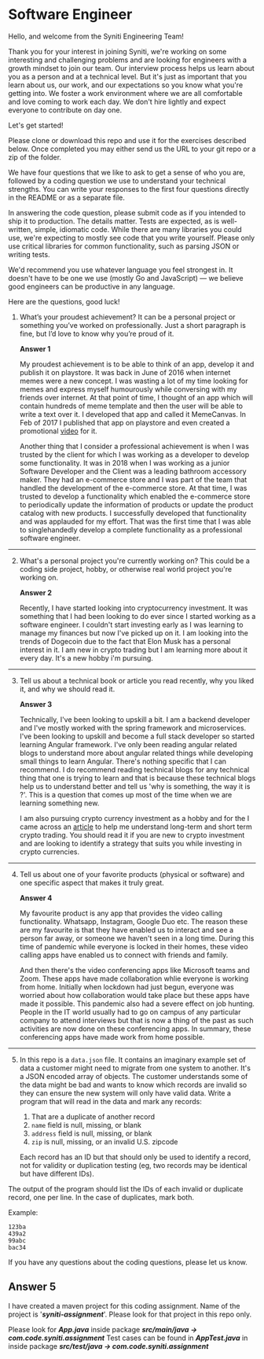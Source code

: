 # Software Engineer

Hello, and welcome from the Syniti Engineering Team!

Thank you for your interest in joining Syniti, we're working on some
interesting and challenging problems and are looking for engineers with a
growth mindset to join our team. Our interview process helps us learn about
you as a person and at a technical level. But it's just as important that you
learn about us, our work, and our expectations so you know what you're
getting into. We foster a work environment where we are all comfortable and
love coming to work each day. We don't hire lightly and expect everyone to
contribute on day one.

Let's get started!

Please clone or download this repo and use it for the exercises described below.
Once completed you may either send us the URL to your git repo or a zip of
the folder.

We have four questions that we like to ask to get a sense of who you are, 
followed by a coding question we use to understand your technical strengths. 
You can write your responses to the first four questions directly in the README 
or as a separate file.

In answering the code question, please submit code as if you intended to
ship it to production. The details matter. Tests are expected, as is
well-written, simple, idiomatic code. While there are many libraries you
could use, we're expecting to mostly see code that you write yourself. Please
only use critical libraries for common functionality, such as parsing JSON or
writing tests.

We'd recommend you use whatever language you feel strongest in. It doesn't have
to be one we use (mostly Go and JavaScript) — we believe good engineers can be 
productive in any language.

Here are the questions, good luck!

1. What’s your proudest achievement? It can be a personal project or something
   you’ve worked on professionally. Just a short paragraph is fine, but I’d
   love to know why you’re proud of it.
   
   **Answer 1**
   
   My proudest achievement is to be able to think of an app, develop it and publish it on playstore.
   It was back in June of 2016 when internet memes were a new concept. I was wasting a lot of my time looking for memes and
   express myself humourously while conversing with my friends over internet. At that point of time, I thought of an app
   which will contain hundreds of meme template and then the user will be able to write a text over it.
   I developed that app and called it MemeCanvas. 
   In Feb of 2017 I published that app on playstore and even created a promotional [video](https://www.youtube.com/watch?v=LrLTyvsW5H4) for it.
   
   Another thing that I consider a professional achievement is when I was trusted by the client for which I was working as a developer 
   to develop some functionality. It was in 2018 when I was working as a junior Software Developer and the Client was a leading bathroom accessory maker. 
   They had an e-commerce store and I was part of the team that handled the development of the e-commerce store. At that time, I was trusted to develop a functionality
   which enabled the e-commerce store to periodically update the information of products or update the product catalog with new products. I successfully developed that functionality
   and was applauded for my effort. That was the first time that I was able to singlehandedly develop a complete functionality as a professional software engineer.
   
*****

2. What's a personal project you're currently working on? This could be a
   coding side project, hobby, or otherwise real world project you're working
   on.
   
   **Answer 2**
   
   Recently, I have started looking into cryptocurrency investment. It was something that I had been looking to do ever since
   I started working as a software engineer. I couldn't start investing early as I was learning to manage my finances but 
   now I've picked up on it. I am looking into the trends of Dogecoin due to the fact that Elon Musk has a personal interest in it.
   I am new in crypto trading but I am learning more about it every day. It's a new hobby i'm pursuing.

*****

3. Tell us about a technical book or article you read recently, why you liked
   it, and why we should read it.
   
   **Answer 3**
   
   Technically, I've been looking to upskill a bit. I am a backend developer and I've mostly worked with the spring framework and microservices. 
   I've been looking to upskill and become a full stack developer so started learning Angular framework.
   I've only been reading angular related blogs to understand more about angular related things while developing small things to learn Angular.
   There's nothing specific that I can recommend. I do recommend reading technical blogs for any technical thing that one is trying to learn and that is because
   these technical blogs help us to understand better and tell us 'why is something, the way it is ?'. This is a question that comes up most of the time when we are learning 
   something new.
   
   I am also pursuing crypto currency investment as a hobby and for the I came across an [article](https://www.dummies.com/personal-finance/investing/3-short-term-cryptocurrency-investing-time-frames/) 
   to help me understand long-term and short term crypto trading.
   You should read it if you are new to crypto investment and are looking to identify a strategy that suits you while investing in crypto currencies.

*****

4. Tell us about one of your favorite products (physical or software) and one
   specific aspect that makes it truly great.
   
   **Answer 4**
   
   My favourite product is any app that provides the video calling functionality.
   Whatsapp, Instagram, Google Duo etc. The reason these are my favourite is that they have enabled
   us to interact and see a person far away, or someone we haven't seen in a long time.
   During this time of pandemic while everyone is locked in their homes, these video calling apps have enabled us to
   connect with friends and family.
   
   And then there's the video conferencing apps like Microsoft teams and Zoom.
   These apps have made collaboration whlie everyone is working from home.
   Initially when lockdown had just begun, everyone was worried about how collaboration would take place
   but these apps have made it possible. 
   This pandemic also had a severe effect on job hunting. People in the IT world usually had to go on campus
   of any particular company to attend interviews but that is now a thing of the past as such activities are now done on these
   conferencing apps. In summary, these conferencing apps have made work from home possible.

*****

5. In this repo is a `data.json` file. It contains an imaginary example set
   of data a customer might need to migrate from one system to another. It's a
   JSON encoded array of objects. The customer understands some of the data
   might be bad and wants to know which records are invalid so they can ensure
   the new system will only have valid data. Write a program that will read
   in the data and mark any records:

   1. That are a duplicate of another record
   2. `name` field is null, missing, or blank
   3. `address` field is null, missing, or blank
   4. `zip` is null, missing, or an invalid U.S. zipcode

   Each record has an ID but that should only be used to identify a record,
   not for validity or duplication testing (eg, two records may be identical
   but have different IDs).
   

The output of the program should list the IDs of each invalid or duplicate
record, one per line. In the case of duplicates, mark both.

Example:

```
123ba
439a2
99abc
bac34
```

If you have any questions about the coding questions, please let us know.

## Answer 5
   
   I have created a maven project for this coding assignment. Name of the project is '***syniti-assignment***'.
   Please look for that project in this repo only.
   
   Please look for ***App.java*** inside package ***src/main/java -> com.code.syniti.assignment***
   Test cases can be found in ***AppTest.java*** in inside package ***src/test/java -> com.code.syniti.assignment***
